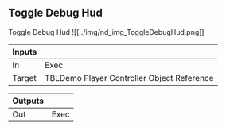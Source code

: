 ## Toggle Debug Hud
Toggle Debug Hud
![[../img/nd_img_ToggleDebugHud.png]]

|Inputs||
|--|--|
| In | Exec |
| Target | TBLDemo Player Controller Object Reference |

|Outputs||
|--|--|
| Out | Exec |
